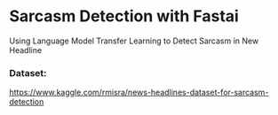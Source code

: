 # Sarcasm Detection with Fastai
Using Language Model Transfer Learning to Detect Sarcasm in New Headline

### Dataset: 
https://www.kaggle.com/rmisra/news-headlines-dataset-for-sarcasm-detection
